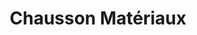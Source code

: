 ---
title: "Chausson Matériaux"
url: /noyarey/chausson-materiaux-rue-louise-drevet/
shop: Baumarkt
---